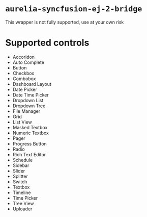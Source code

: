 # `aurelia-syncfusion-ej-2-bridge`

This wrapper is not fully supported, use at your own risk

# Supported controls
* Accoridon
* Auto Complete
* Button
* Checkbox
* Combobox
* Dashboard Layout
* Date Picker
* Date Time Picker
* Dropdown List
* Dropdown Tree
* File Manager
* Grid
* List View
* Masked Textbox
* Numeric Textbox
* Pager
* Progress Button
* Radio
* Rich Text Editor
* Schedule
* Sidebar
* Slider
* Splitter
* Switch
* Textbox
* Timeline
* Time Picker
* Tree View
* Uploader
